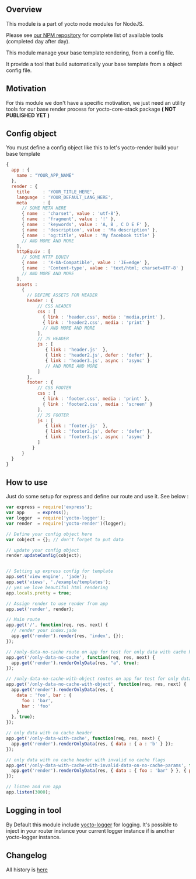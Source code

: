 ## Overview

This module is a part of yocto node modules for NodeJS.

Please see [our NPM repository](https://www.npmjs.com/~yocto) for complete list of available tools (completed day after day).

This module manage your base template rendering, from a config file.

It provide a tool that build automatically your base template from a object config file.

## Motivation

For this module we don't have a specific motivation, we just need an utility tools for our base render process for yocto-core-stack package  **( NOT PUBLISHED YET )**

## Config object

You must define a config object like this to let's yocto-render build your base template

```javascript
{
  app : {
    name : "YOUR_APP_NAME"
  },
  render : {
    title     : 'YOUR_TITLE_HERE',
    language  : 'YOUR_DEFAULT_LANG_HERE',
    meta      : [
      // SOME META HERE
      { name  : 'charset', value : 'utf-8'},
      { name  : 'fragment', value : '!' },
      { name  : 'keywords', value : 'A, B , C D E F' },
      { name  : 'description', value : 'Ma description' },
      { name  : 'og:title', value : 'My facebook title' }
      // AND MORE AND MORE
    ],
    httpEquiv : [
      // SOME HTTP EQUIV
      { name  : 'X-UA-Compatible', value : 'IE=edge' },
      { name  : 'Content-type', value : 'text/html; charset=UTF-8' }
      // AND MORE AND MORE
    ],
    assets :
      { 
        // DEFINE ASSETS FOR HEADER
        header : {
            // CSS HEADER
            css : [ 
              { link : 'header.css', media : 'media,print' },
              { link : 'header2.css', media : 'print' }
              // AND MORE AND MORE
            ],
            // JS HEADER
            js : [
               { link : 'header.js'  }, 
               { link : 'header2.js', defer : 'defer' },
               { link : 'header3.js', async : 'async' }
               // AND MORE AND MORE
            ]
        }, 
        footer : {
            // CSS FOOTER
            css : [
              { link : 'footer.css', media : 'print' },
              { link : 'footer2.css', media : 'screen' }
            ],
            // JS FOOTER
            js : [
               { link : 'footer.js'  }, 
               { link : 'footer2.js', defer : 'defer' },
               { link : 'footer3.js', async : 'async' }
            ]
          }
      }
  }
}
```

## How to use

Just do some setup for express and define our route and use it. See below :

```javascript
var express = require('express');
var app     = express();
var logger  = require('yocto-logger');
var render  = require('yocto-render')(logger);

// Define your config object here
var cobject = {}; // don't forget to put data

// update your config object
render.updateConfig(cobject);


// Setting up express config for template
app.set('view engine', 'jade');
app.set('views', './example/templates');
// yes we love beautiful html rendering
app.locals.pretty = true;

// Assign render to use render from app
app.set('render', render);

// Main route
app.get('/', function(req, res, next) {
  // render your index.jade
  app.get('render').render(res, 'index', {});
});

// /only-data-no-cache route on app for test for only data with cache header
app.get('/only-data-no-cache', function(req, res, next) {
  app.get('render').renderOnlyData(res, "a", true);
});

// /only-data-no-cache-with-object routes on app for test for only data with cache header
app.get('/only-data-no-cache-with-object', function(req, res, next) {
  app.get('render').renderOnlyData(res, { 
    data : 'foo', bar : { 
      foo : 'bar',
      bar : 'foo'
    }
  }, true);
});

// only data with no cache header
app.get('/only-data-with-cache', function(req, res, next) {
  app.get('render').renderOnlyData(res, { data : { a : 'b' } });
});

// only data with no cache header with invalid no cache flags
app.get('/only-data-with-cache-with-invalid-data-on-no-cache-params', function(req, res, next) {
  app.get('render').renderOnlyData(res, { data : { foo : 'bar' } }, { params : { foo : 'bar' } });
});

// listen and run app
app.listen(3000);
```

## Logging in tool

By Default this module include [yocto-logger](https://www.npmjs.com/package/yocto-logger) for logging. It's possible to inject in your router instance your current logger instance if is another yocto-logger instance.

## Changelog

All history is [here](https://gitlab.com/yocto-node-modules/yocto-render/blob/master/CHANGELOG.md)